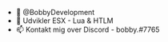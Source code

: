 - 👋 @BobbyDevelopment
- 👀 Udvikler ESX - Lua & HTLM
- 📫 Kontakt mig over Discord - bobby.#7765

<!---
BobbyDevelopment/BobbyDevelopment is a ✨ special ✨ repository because its `README.md` (this file) appears on your GitHub profile.
You can click the Preview link to take a look at your changes.
--->
